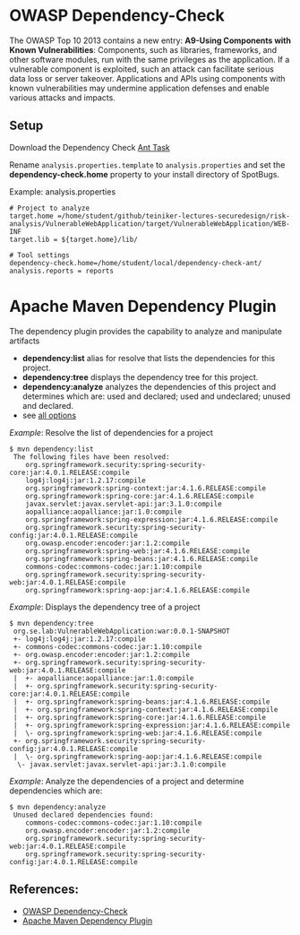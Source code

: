 # OWASP Dependency-Check

The OWASP Top 10 2013 contains a new entry: **A9-Using Components with Known Vulnerabilities**:
Components, such as libraries, frameworks, and other software modules, run with the same privileges 
as the application. If a vulnerable component is exploited, such an attack can facilitate serious data 
loss or server takeover. Applications and APIs using components with known vulnerabilities may 
undermine application defenses and enable various attacks and impacts.


## Setup

Download the Dependency Check [Ant Task](https://owasp.org/www-project-dependency-check/)

Rename `analysis.properties.template` to `analysis.properties` and set the **dependency-check.home** property 
to your install directory of SpotBugs.

Example: analysis.properties
```
# Project to analyze
target.home =/home/student/github/teiniker-lectures-securedesign/risk-analysis/VulnerableWebApplication/target/VulnerableWebApplication/WEB-INF
target.lib = ${target.home}/lib/

# Tool settings
dependency-check.home=/home/student/local/dependency-check-ant/
analysis.reports = reports
```


# Apache Maven Dependency Plugin

The dependency plugin provides the capability to analyze and manipulate artifacts

* **dependency:list** alias for resolve that lists the dependencies for this project.
* **dependency:tree** displays the dependency tree for this project.
* **dependency:analyze** analyzes the dependencies of this project and determines which are: used and declared; used and undeclared; unused and declared.
* see [all options](https://maven.apache.org/plugins/maven-dependency-plugin/index.html)

_Example_: Resolve the list of dependencies for a project
```
$ mvn dependency:list
 The following files have been resolved:
    org.springframework.security:spring-security-core:jar:4.0.1.RELEASE:compile
    log4j:log4j:jar:1.2.17:compile
    org.springframework:spring-context:jar:4.1.6.RELEASE:compile
    org.springframework:spring-core:jar:4.1.6.RELEASE:compile
    javax.servlet:javax.servlet-api:jar:3.1.0:compile
    aopalliance:aopalliance:jar:1.0:compile
    org.springframework:spring-expression:jar:4.1.6.RELEASE:compile
    org.springframework.security:spring-security-config:jar:4.0.1.RELEASE:compile
    org.owasp.encoder:encoder:jar:1.2:compile
    org.springframework:spring-web:jar:4.1.6.RELEASE:compile
    org.springframework:spring-beans:jar:4.1.6.RELEASE:compile
    commons-codec:commons-codec:jar:1.10:compile
    org.springframework.security:spring-security-web:jar:4.0.1.RELEASE:compile
    org.springframework:spring-aop:jar:4.1.6.RELEASE:compile
```

_Example_: Displays the dependency tree of a project
```
$ mvn dependency:tree
 org.se.lab:VulnerableWebApplication:war:0.0.1-SNAPSHOT
 +- log4j:log4j:jar:1.2.17:compile
 +- commons-codec:commons-codec:jar:1.10:compile
 +- org.owasp.encoder:encoder:jar:1.2:compile
 +- org.springframework.security:spring-security-web:jar:4.0.1.RELEASE:compile
 |  +- aopalliance:aopalliance:jar:1.0:compile
 |  +- org.springframework.security:spring-security-core:jar:4.0.1.RELEASE:compile
 |  +- org.springframework:spring-beans:jar:4.1.6.RELEASE:compile
 |  +- org.springframework:spring-context:jar:4.1.6.RELEASE:compile
 |  +- org.springframework:spring-core:jar:4.1.6.RELEASE:compile
 |  +- org.springframework:spring-expression:jar:4.1.6.RELEASE:compile
 |  \- org.springframework:spring-web:jar:4.1.6.RELEASE:compile
 +- org.springframework.security:spring-security-config:jar:4.0.1.RELEASE:compile
 |  \- org.springframework:spring-aop:jar:4.1.6.RELEASE:compile
  \- javax.servlet:javax.servlet-api:jar:3.1.0:compile
```
_Example_: Analyze the dependencies of a project and determine dependencies which are:
```
$ mvn dependency:analyze
 Unused declared dependencies found:
    commons-codec:commons-codec:jar:1.10:compile
    org.owasp.encoder:encoder:jar:1.2:compile
    org.springframework.security:spring-security-web:jar:4.0.1.RELEASE:compile
    org.springframework.security:spring-security-config:jar:4.0.1.RELEASE:compile
```

References:
-----------
* [OWASP Dependency-Check](https://owasp.org/www-project-dependency-check/)
* [Apache Maven Dependency Plugin](https://maven.apache.org/plugins/maven-dependency-plugin/index.html)
